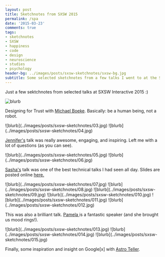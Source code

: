 ```yaml
---
layout: post
title: Sketchnotes from SXSW 2015
permalink: /spa
date: '2015-03-23'
comments: true
tags:
- sketchnotes
- SXSW
- happiness
- code
- design
- neuroscience
- studies
- psychology
header-bg: ../images/posts/sxsw-sketchnotes/sxsw-bg.jpg
subtitle: Some selected sketchnotes from a few talks I went to at the SXSW Interactive 2015 Conference.
---
```


Just a few sektchnotes from selected talks at SXSW Interactive 2015 :)

<style>
  img {
    -webkit-filter: brightness(110%);
  }
</style>

![blurb](../images/posts/sxsw-sketchnotes/02.jpg)
<p class="caption">Designing for Trust with <a href="https://twitter.com/mvboeke">Michael Boeke</a>. Basically: be a human being, not a robot.</p>
![blurb](../images/posts/sxsw-sketchnotes/03.jpg)
![blurb](../images/posts/sxsw-sketchnotes/04.jpg)
<p class="caption"><a href="https://twitter.com/JenniferDewalt">Jennifer's</a> talk was really awesome, engaging, and inspiring. Left me with a lot of questions (as you can see).</p>
![blurb](../images/posts/sxsw-sketchnotes/05.jpg)
![blurb](../images/posts/sxsw-sketchnotes/06.jpg)
<p class="caption"><a href="https://twitter.com/SashRocks">Sasha's</a> talk was one of the best technical talks I had seen all day. Slides are posted online <a href="http://www.slideshare.net/spasulka/this-is-your-brain-on-visual-data-sxsw-2015">here.</a></p>
![blurb](../images/posts/sxsw-sketchnotes/07.jpg)
![blurb](../images/posts/sxsw-sketchnotes/08.jpg)
![blurb](../images/posts/sxsw-sketchnotes/09.jpg)
![blurb](../images/posts/sxsw-sketchnotes/010.jpg)
![blurb](../images/posts/sxsw-sketchnotes/011.jpg)
![blurb](../images/posts/sxsw-sketchnotes/012.jpg)
<p class="caption">This was also a brilliant talk. <a href="https://twitter.com/paminthelab">Pamela </a> is a fantastic speaker (and she brought us mood rings!).</p>
![blurb](../images/posts/sxsw-sketchnotes/013.jpg)
![blurb](../images/posts/sxsw-sketchnotes/014.jpg)
![blurb](../images/posts/sxsw-sketchnotes/015.jpg)
<p class="caption">Finally, some inspiration and insight on Google[x] with <a href="https://twitter.com/astroteller">Astro Teller</a>.</p>
